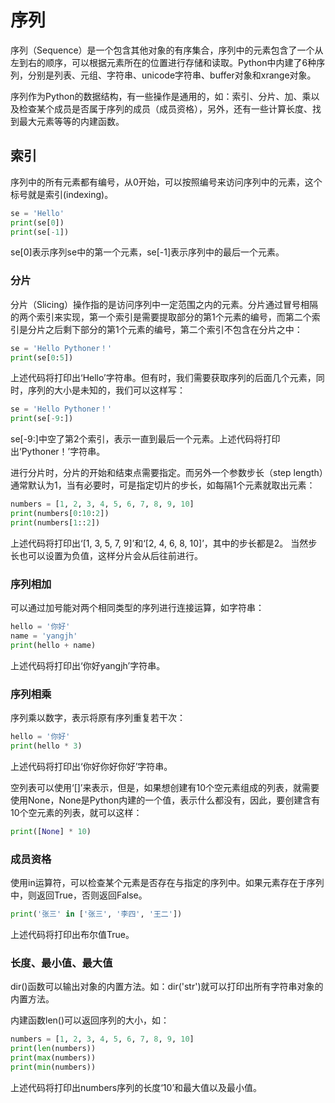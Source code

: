 # 序列

序列（Sequence）是一个包含其他对象的有序集合，序列中的元素包含了一个从左到右的顺序，可以根据元素所在的位置进行存储和读取。Python中内建了6种序列，分别是列表、元组、字符串、unicode字符串、buffer对象和xrange对象。

序列作为Python的数据结构，有一些操作是通用的，如：索引、分片、加、乘以及检查某个成员是否属于序列的成员（成员资格），另外，还有一些计算长度、找到最大元素等等的内建函数。

## 索引

序列中的所有元素都有编号，从0开始，可以按照编号来访问序列中的元素，这个标号就是索引(indexing)。

```python
se = 'Hello'
print(se[0])
print(se[-1])
```

se[0]表示序列se中的第一个元素，se[-1]表示序列中的最后一个元素。

### 分片

分片（Slicing）操作指的是访问序列中一定范围之内的元素。分片通过冒号相隔的两个索引来实现，第一个索引是需要提取部分的第1个元素的编号，而第二个索引是分片之后剩下部分的第1个元素的编号，第二个索引不包含在分片之中：

```python
se = 'Hello Pythoner！'
print(se[0:5])
```

上述代码将打印出‘Hello’字符串。但有时，我们需要获取序列的后面几个元素，同时，序列的大小是未知的，我们可以这样写：

```python
se = 'Hello Pythoner！'
print(se[-9:])
```

se[-9:]中空了第2个索引，表示一直到最后一个元素。上述代码将打印出‘Pythoner！’字符串。

进行分片时，分片的开始和结束点需要指定。而另外一个参数步长（step length）通常默认为1，当有必要时，可是指定切片的步长，如每隔1个元素就取出元素：

```python
numbers = [1, 2, 3, 4, 5, 6, 7, 8, 9, 10]
print(numbers[0:10:2])
print(numbers[1::2])
```

上述代码将打印出‘[1, 3, 5, 7, 9]’和‘[2, 4, 6, 8, 10]’，其中的步长都是2。
当然步长也可以设置为负值，这样分片会从后往前进行。

### 序列相加

可以通过加号能对两个相同类型的序列进行连接运算，如字符串：

```python
hello = '你好'
name = 'yangjh'
print(hello + name)
```

上述代码将打印出‘你好yangjh’字符串。

### 序列相乘

序列乘以数字，表示将原有序列重复若干次：

```python
hello = '你好'
print(hello * 3)
```

上述代码将打印出‘你好你好你好’字符串。

空列表可以使用‘[]’来表示，但是，如果想创建有10个空元素组成的列表，就需要使用None，None是Python内建的一个值，表示什么都没有，因此，要创建含有10个空元素的列表，就可以这样：

```python
print([None] * 10)
```

### 成员资格

使用in运算符，可以检查某个元素是否存在与指定的序列中。如果元素存在于序列中，则返回True，否则返回False。

```python
print('张三' in ['张三', '李四', '王二'])
```

上述代码将打印出布尔值True。

### 长度、最小值、最大值

dir()函数可以输出对象的内置方法。如：dir('str')就可以打印出所有字符串对象的内置方法。

内建函数len()可以返回序列的大小，如：

```python
numbers = [1, 2, 3, 4, 5, 6, 7, 8, 9, 10]
print(len(numbers))
print(max(numbers))
print(min(numbers))
```

上述代码将打印出numbers序列的长度‘10’和最大值以及最小值。

